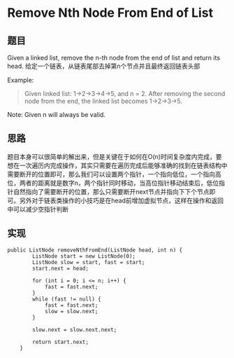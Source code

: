# Remove Nth Node From End of List

## 题目
Given a linked list, remove the n-th node from the end of list and return its head.
给定一个链表，从链表尾部去掉第n个节点并且最终返回链表头部

Example:

>Given linked list: 1->2->3->4->5, and n = 2.
After removing the second node from the end, the linked list becomes 1->2->3->5.

Note:
Given n will always be valid.

## 思路
题目本身可以很简单的解出来，但是关键在于如何在O(n)时间复杂度内完成，要想在一次遍历内完成操作，其实只需要在遍历完成后能够准确的找到在链表结构中需要断开的位置即可，那么我们可以设置两个指针，一个指向低位，一个指向高位，两者的距离就是数字n，两个指针同时移动，当高位指针移动结束后，低位指针自然指向了需要断开的位置，那么只需要断开next节点并指向下下个节点即可。另外对于链表类操作的小技巧是在head前增加虚拟节点，这样在操作和返回中可以减少空指针判断

## 实现
```
public ListNode removeNthFromEnd(ListNode head, int n) {
        ListNode start = new ListNode(0);
        ListNode slow = start, fast = start;
        start.next = head;
        
        for (int i = 0; i <= n; i++) {
            fast = fast.next;
        }
        while (fast != null) {
            fast = fast.next;
            slow = slow.next;
        }
        
        slow.next = slow.next.next;
        
        return start.next;
    }
```